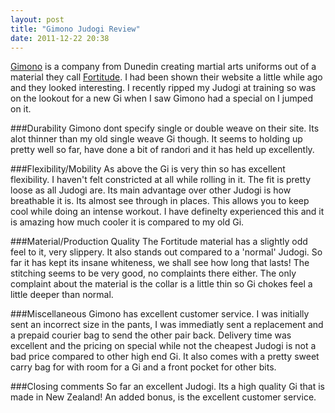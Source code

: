```yaml
---
layout: post
title: "Gimono Judogi Review"
date: 2011-12-22 20:38
---
```


[Gimono](http://www.gimono.com) is a company from Dunedin creating martial arts uniforms out of
a material they call [Fortitude](http://www.gimono.com/fortitude/strength). I had been shown their
website a little while ago and they looked interesting. I recently ripped my Judogi at training so
was on the lookout for a new Gi when I saw Gimono had a special on I jumped on it.

<!--more-->

###Durability
Gimono dont specify single or double weave on their site. Its alot thinner than my old single
weave Gi though. It seems to holding up pretty well so far, have done a bit of randori and it has
held up excellently.

###Flexibility/Mobility
As above the Gi is very thin so has excellent flexibility. I haven't felt constricted at all while
rolling in it. The fit is pretty loose as all Judogi are. Its main advantage over other Judogi is
how breathable it is. Its almost see through in places. This allows you to keep cool while doing an
intense workout. I have definelty experienced this and it is amazing how much cooler it is compared
to my old Gi.

###Material/Production Quality
The Fortitude material has a slightly odd feel to it, very slippery. It also stands out compared to
a 'normal' Judogi. So far it has kept its insane whiteness, we shall see how long that lasts!
The stitching seems to be very good, no complaints there either. The only complaint about the
material is the collar is a little thin so Gi chokes feel a little deeper than normal.

###Miscellaneous
Gimono has excellent customer service. I was initially sent an incorrect size in the pants, I was
immediatly sent a replacement and a prepaid courier bag to send the other pair back. Delivery time
was excellent and the pricing on special while not the cheapest Judogi is not a bad price compared
to other high end Gi. It also comes with a pretty sweet carry bag for with room for a Gi and a
front pocket for other bits.

###Closing comments
So far an excellent Judogi. Its a high quality Gi that is made in New Zealand!
An added bonus, is the excellent customer service.
